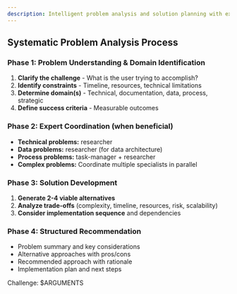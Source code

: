 ```yaml
---
description: Intelligent problem analysis and solution planning with expert coordination
---
```


<!-- 
This command performs intelligent problem analysis and solution planning.
Analyzes the problem systematically and coordinates with relevant experts when beneficial.
Provides structured solution recommendations with clear next steps.
-->

## Systematic Problem Analysis Process

### Phase 1: Problem Understanding & Domain Identification
1. **Clarify the challenge** - What is the user trying to accomplish?
2. **Identify constraints** - Timeline, resources, technical limitations  
3. **Determine domain(s)** - Technical, documentation, data, process, strategic
4. **Define success criteria** - Measurable outcomes

### Phase 2: Expert Coordination (when beneficial)
- **Technical problems:** researcher
- **Data problems:** researcher (for data architecture)
- **Process problems:** task-manager + researcher  
- **Complex problems:** Coordinate multiple specialists in parallel

### Phase 3: Solution Development
1. **Generate 2-4 viable alternatives**
2. **Analyze trade-offs** (complexity, timeline, resources, risk, scalability)
3. **Consider implementation sequence** and dependencies

### Phase 4: Structured Recommendation
- Problem summary and key considerations
- Alternative approaches with pros/cons
- Recommended approach with rationale
- Implementation plan and next steps

Challenge: $ARGUMENTS
